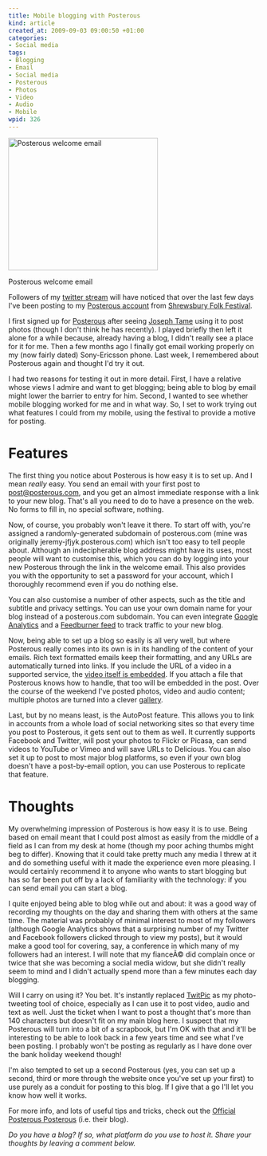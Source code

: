 ```yaml
--- 
title: Mobile blogging with Posterous
kind: article
created_at: 2009-09-03 09:00:50 +01:00
categories: 
- Social media
tags: 
- Blogging
- Email
- Social media
- Posterous
- Photos
- Video
- Audio
- Mobile
wpid: 326
---
```

<div class="wp-caption alignleft"><img src="http://erambler.co.uk/files/2009/09/Posterous-welcome-email-300x266.png" alt="Posterous welcome email" title="Posterous welcome email" width="300" height="266" class="size-medium wp-image-341" /><p>Posterous welcome email</p></div> Followers of my <a id="aptureLink_SHsCcXosIT" href="http://twitter.com/jezcope">twitter stream</a> will have noticed that over the last few days I've been posting to my <a id="aptureLink_jmqLVqzSiT" href="http://jezcope.posterous.com/">Posterous account</a> from <a id="aptureLink_0eDRxEDYCY" href="http://www.shrewsburyfolkfestival.co.uk/">Shrewsbury Folk Festival</a>.
<!--more-->

I first signed up for <a id="aptureLink_26avr2rs1K" href="http://posterous.com/">Posterous</a> after seeing <a id="aptureLink_B9R8eTaLB9" href="http://twitter.com/tamegoeswild">Joseph Tame</a> using it to post photos (though I don't think he has recently). I played briefly then left it alone for a while because, already having a blog, I didn't really see a place for it for me. Then a few months ago I finally got email working properly on my (now fairly dated) Sony-Ericsson phone. Last week, I remembered about Posterous again and thought I'd try it out.

I had two reasons for testing it out in more detail. First, I have a relative whose views I admire and want to get blogging; being able to blog by email might lower the barrier to entry for him. Second, I wanted to see whether mobile blogging worked for me and in what way. So, I set to work trying out what features I could from my mobile, using the festival to provide a motive for posting.

# Features #

The first thing you notice about Posterous is how easy it is to set up. And I mean *really* easy. You send an email with your first post to [post@posterous.com][post], and you get an almost immediate response with a link to your new blog. That's all you need to do to have a presence on the web. No forms to fill in, no special software, nothing.

[post]: mailto:post@posterous.com

Now, of course, you probably won't leave it there. To start off with, you're assigned a randomly-generated subdomain of posterous.com (mine was originally jeremy-jfjyk.posterous.com) which isn't too easy to tell people about. Although an indecipherable blog address might have its uses, most people will want to customise this, which you can do by logging into your new Posterous through the link in the welcome email. This also provides you with the opportunity to set a password for your account, which I thoroughly recommend even if you do nothing else.

You can also customise a number of other aspects, such as the title and subtitle and privacy settings. You can use your own domain name for your blog instead of a posterous.com subdomain. You can even integrate [Google Analytics][Posterous GA] and a [Feedburner feed][Posterous FB] to track traffic to your new blog.

[Posterous GA]: http://blog.posterous.com/add-google-analytics-to-your-p
[Posterous FB]: http://blog.posterous.com/posterous-now-supports-using-feedburner-to-tr

Now, being able to set up a blog so easily is all very well, but where Posterous really comes into its own is in its handling of the content of your emails. Rich text formatted emails keep their formatting, and any URLs are automatically turned into links. If you include the URL of a video in a supported service, the [video itself is embedded](http://jezcope.posterous.com/bonus-post-hoven-droven-video). If you attach a file that Posterous knows how to handle, that too will be embedded in the post. Over the course of the weekend I've posted photos, video and audio content; multiple photos are turned into a clever [gallery][].

[gallery]: http://jezcope.posterous.com/morris-dancing-isnt-all-just-fun-and-games-yo

Last, but by no means least, is the AutoPost feature. This allows you to link in accounts from a whole load of social networking sites so that every time you post to Posterous, it gets sent out to them as well. It currently supports Facebook and Twitter, will post your photos to Flickr or Picasa, can send videos to YouTube or Vimeo and will save URLs to Delicious. You can also set it up to post to most major blog platforms, so even if your own blog doesn't have a post-by-email option, you can use Posterous to replicate that feature.

# Thoughts #

My overwhelming impression of Posterous is how easy it is to use. Being based on email meant that I could post almost as easily from the middle of a field as I can from my desk at home (though my poor aching thumbs might beg to differ). Knowing that it could take pretty much any media I threw at it and do something useful with it made the experience even more pleasing. I would certainly recommend it to anyone who wants to start blogging but has so far been put off by a lack of familiarity with the technology: if you can send email you can start a blog.

I quite enjoyed being able to blog while out and about: it was a good way of recording my thoughts on the day and sharing them with others at the same time. The material was probably of minimal interest to most of my followers (although Google Analytics shows that a surprising number of my Twitter and Facebook followers clicked through to view my posts), but it would make a good tool for covering, say, a conference in which many of my followers had an interest. I will note that my fianceÃ© did complain once or twice that she was becoming a social media widow, but she didn't really seem to mind and I didn't actually spend more than a few minutes each day blogging.

Will I carry on using it? You bet. It's instantly replaced <a id="aptureLink_JigHYeiPmh" href="http://twitter.com/TwitPic">TwitPic</a> as my photo-tweeting tool of choice, especially as I can use it to post video, audio and text as well. Just the ticket when I want to post a thought that's more than 140 characters but doesn't fit on my main blog here. I suspect that my Posterous will turn into a bit of a scrapbook, but I'm OK with that and it'll be interesting to be able to look back in a few years time and see what I've been posting. I probably won't be posting as regularly as I have done over the bank holiday weekend though!

I'm also tempted to set up a second Posterous (yes, you can set up a second, third or more through the website once you've set up your first) to use purely as a conduit for posting to this blog. If I give that a go I'll let you know how well it works.

For more info, and lots of useful tips and tricks, check out the 
<a id="aptureLink_XKQle7TJm3" href="http://blog.posterous.com">Official Posterous Posterous</a> (i.e. their blog).

*Do you have a blog? If so, what platform do you use to host it. Share your thoughts by leaving a comment below.*
